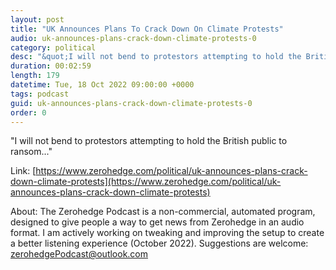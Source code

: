 ```yaml
---
layout: post
title: "UK Announces Plans To Crack Down On Climate Protests"
audio: uk-announces-plans-crack-down-climate-protests-0
category: political
desc: "&quot;I will not bend to protestors attempting to hold the British public to ransom...&quot;"
duration: 00:02:59
length: 179
datetime: Tue, 18 Oct 2022 09:00:00 +0000
tags: podcast
guid: uk-announces-plans-crack-down-climate-protests-0
order: 0
---
```

&quot;I will not bend to protestors attempting to hold the British public to ransom...&quot;

Link: [https://www.zerohedge.com/political/uk-announces-plans-crack-down-climate-protests](https://www.zerohedge.com/political/uk-announces-plans-crack-down-climate-protests)

About: The Zerohedge Podcast is a non-commercial, automated program, designed to give people a way to get news from Zerohedge in an audio format.  I am actively working on tweaking and improving the setup to create a better listening experience (October 2022).  Suggestions are welcome: [zerohedgePodcast@outlook.com](mailto:zerohedgePodcast@outlook.com)